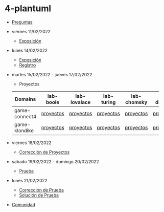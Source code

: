 # 4-plantuml

- [Preguntas](https://escuela.it/master-programacion-diseno-software)
- viernes 11/02/2022
  - [Exposición](https://escuela.it/master-programacion-diseno-software)
- lunes 14/02/2022
  - [Exposición](https://escuela.it/master-programacion-diseno-software)
  - [Registro](https://forms.gle/nbVXnYNxnefiYSar8)
- martes 15/02/2022 - jueves 17/02/2022
  - Proyectos
  
  |Domains|lab-boole|lab-lovalace|lab-turing|lab-chomsky|lab-dijkstra|
  |-------|---------|------------|----------|-----------|--------------|
  |game-connect4| [proyectos](https://github.com/USantaTecla-ed-mpds/lab-boole/tree/master/tech-plantuml/game-connect4)        | [proyectos](https://github.com/USantaTecla-ed-mpds/lab-lovalace/tree/master/tech-plantuml/game-connect4)           |[proyectos](https://github.com/USantaTecla-ed-mpds/lab-turing/tree/master/tech-plantuml/game-connect4)          |[proyectos](https://github.com/USantaTecla-ed-mpds/lab-chomsky/tree/master/tech-plantuml/game-connect4)           |[proyectos](https://github.com/USantaTecla-ed-mpds/lab-dijkstra/tree/master/tech-plantuml/game-connect4)              |
  |game-klondike|[proyectos](https://github.com/USantaTecla-ed-mpds/lab-boole/tree/master/tech-plantuml/game-klondike)         |[proyectos](https://github.com/USantaTecla-ed-mpds/lab-lovalace/tree/master/tech-plantuml/game-klondike)            |[proyectos](https://github.com/USantaTecla-ed-mpds/lab-turing/tree/master/tech-plantuml/game-klondike)          |[proyectos](https://github.com/USantaTecla-ed-mpds/lab-chomsky/tree/master/tech-plantuml/game-klondike)           |[proyectos](https://github.com/USantaTecla-ed-mpds/lab-dijkstra/tree/master/tech-plantuml/game-klondike)              |
- viernes 18/02/2022
  - [Corrección de Proyectos](https://escuela.it/master-programacion-diseno-software)
- sabado 19/02/2022 - domingo 20/02/2022
  - [Prueba](https://forms.gle/8wpdJax9ajSzYimS6)
- lunes 21/02/2022
  - [Corrección de Prueba](https://escuela.it/master-programacion-diseno-software)
  - [Solución de Prueba](https://docs.google.com/spreadsheets/d/1Uwtqa5VdD5wK2X7eLgkS6_th16aPnsW8pa5Ft2TyLPo/edit?usp=sharing)
- [Comunidad](https://app.slack.com/client/T02S3KYD464/C02SY4QES31)


